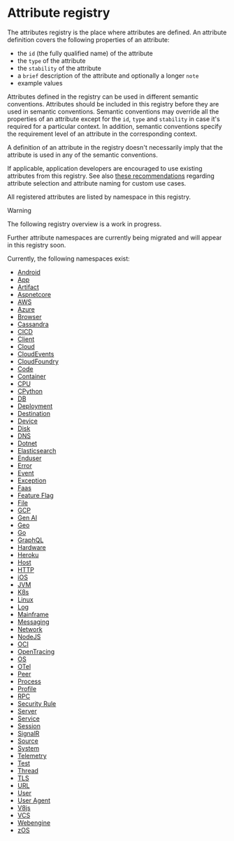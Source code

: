 <!--- Hugo front matter used to generate the website version of this page:
auto_gen: below
--->

<!-- NOTE: THIS FILE IS AUTOGENERATED. DO NOT EDIT BY HAND. -->
<!-- see templates/registry/markdown/readme.md.j2 -->

# Attribute registry

The attributes registry is the place where attributes are defined. An attribute definition covers the following properties of an attribute:

- the `id` (the fully qualified name) of the attribute
- the `type` of the attribute
- the `stability` of the attribute
- a `brief` description of the attribute and optionally a longer `note`
- example values

Attributes defined in the registry can be used in different semantic conventions. Attributes should be included in this registry before they are used in semantic conventions. Semantic conventions may override all the properties of an attribute except for the `id`, `type` and `stability` in case it's required for a particular context. In addition, semantic conventions specify the requirement level of an attribute in the corresponding context.

A definition of an attribute in the registry doesn't necessarily imply that the attribute is used in any of the semantic conventions.

If applicable, application developers are encouraged to use existing attributes from this registry. See also [these recommendations][developers recommendations] regarding attribute selection and attribute naming for custom use cases.

All registered attributes are listed by namespace in this registry.

> [!WARNING]
>
> The following registry overview is a work in progress.
>
> Further attribute namespaces are currently being migrated and will appear in this registry soon.

Currently, the following namespaces exist:

- [Android](android.md)
- [App](app.md)
- [Artifact](artifact.md)
- [Aspnetcore](aspnetcore.md)
- [AWS](aws.md)
- [Azure](azure.md)
- [Browser](browser.md)
- [Cassandra](cassandra.md)
- [CICD](cicd.md)
- [Client](client.md)
- [Cloud](cloud.md)
- [CloudEvents](cloudevents.md)
- [CloudFoundry](cloudfoundry.md)
- [Code](code.md)
- [Container](container.md)
- [CPU](cpu.md)
- [CPython](cpython.md)
- [DB](db.md)
- [Deployment](deployment.md)
- [Destination](destination.md)
- [Device](device.md)
- [Disk](disk.md)
- [DNS](dns.md)
- [Dotnet](dotnet.md)
- [Elasticsearch](elasticsearch.md)
- [Enduser](enduser.md)
- [Error](error.md)
- [Event](event.md)
- [Exception](exception.md)
- [Faas](faas.md)
- [Feature Flag](feature-flag.md)
- [File](file.md)
- [GCP](gcp.md)
- [Gen AI](gen-ai.md)
- [Geo](geo.md)
- [Go](go.md)
- [GraphQL](graphql.md)
- [Hardware](hardware.md)
- [Heroku](heroku.md)
- [Host](host.md)
- [HTTP](http.md)
- [iOS](ios.md)
- [JVM](jvm.md)
- [K8s](k8s.md)
- [Linux](linux.md)
- [Log](log.md)
- [Mainframe](mainframe.md)
- [Messaging](messaging.md)
- [Network](network.md)
- [NodeJS](nodejs.md)
- [OCI](oci.md)
- [OpenTracing](opentracing.md)
- [OS](os.md)
- [OTel](otel.md)
- [Peer](peer.md)
- [Process](process.md)
- [Profile](profile.md)
- [RPC](rpc.md)
- [Security Rule](security-rule.md)
- [Server](server.md)
- [Service](service.md)
- [Session](session.md)
- [SignalR](signalr.md)
- [Source](source.md)
- [System](system.md)
- [Telemetry](telemetry.md)
- [Test](test.md)
- [Thread](thread.md)
- [TLS](tls.md)
- [URL](url.md)
- [User](user.md)
- [User Agent](user-agent.md)
- [V8js](v8js.md)
- [VCS](vcs.md)
- [Webengine](webengine.md)
- [zOS](zos.md)

[developers recommendations]: ../../general/naming.md#recommendations-for-application-developers
